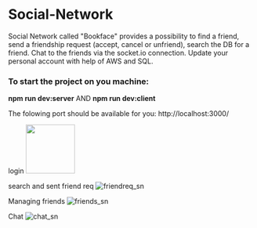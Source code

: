 # Social-Network

Social Network called "Bookface" provides a possibility to find a friend, send a friendship request (accept, cancel or unfriend),
search the DB for a friend. Chat to the friends via the socket.io connection. Update your personal account with help of AWS and SQL.
 
 
### To start the project on you machine:
<b>npm run dev:server</b>
AND
<b>npm run dev:client</b>

The folowing port should be available for you: http://localhost:3000/

login
<img src="https://user-images.githubusercontent.com/85371429/217601888-b6f8425c-d6fc-4db1-9b95-7423526bf024.gif" width="100px" />

search and sent friend req
![friendreq_sn](https://user-images.githubusercontent.com/85371429/217602856-57b85463-bada-4c2a-a9f4-8a7c403bc6d9.gif)

Managing friends
![friends_sn](https://user-images.githubusercontent.com/85371429/217602057-db35fad0-6005-4e87-b370-e541194d93a8.gif)

Chat
![chat_sn](https://user-images.githubusercontent.com/85371429/217602186-23800cc4-4d85-4d8b-badf-d5b69dc194fb.gif)


